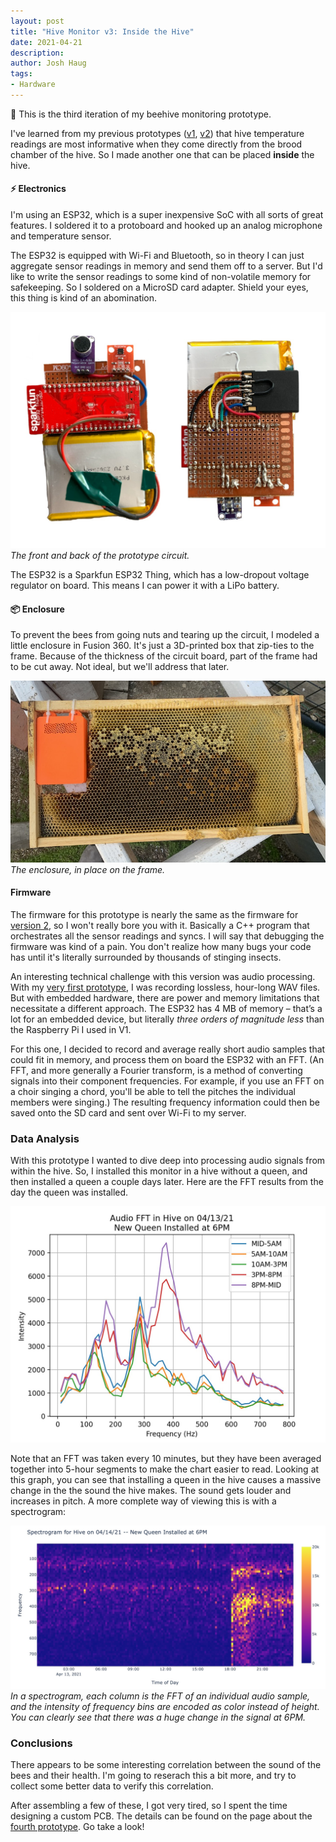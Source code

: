 ```yaml
---
layout: post
title: "Hive Monitor v3: Inside the Hive"
date: 2021-04-21
description:
author: Josh Haug
tags:
- Hardware
---
```


<div class="message">
🐝  This is the third iteration of my beehive monitoring prototype.
</div>

I've learned from my previous prototypes ([v1](hardware.html), [v2](hardware-v2.html)) that hive temperature readings are most informative when they come directly from the brood chamber of the hive. So I made another one that can be placed **inside** the hive. 

#### ⚡️ Electronics

I'm using an ESP32, which is a super inexpensive SoC with all sorts of great features. I soldered it to a protoboard and hooked up an analog microphone and temperature sensor. 

The ESP32 is equipped with Wi-Fi and Bluetooth, so in theory I can just aggregate sensor readings in memory and send them off to a server. But I'd like to write the sensor readings to some kind of non-volatile memory for safekeeping. So I soldered on a MicroSD card adapter. Shield your eyes, this thing is kind of an abomination.

![The front of the prototype](../assets/v3-frontandback.jpg)
*The front and back of the prototype circuit.*

The ESP32 is a Sparkfun ESP32 Thing, which has a low-dropout voltage regulator on board. This means I can power it with a LiPo battery.

#### 📦 Enclosure

To prevent the bees from going nuts and tearing up the circuit, I modeled a little enclosure in Fusion 360. It's just a 3D-printed box that zip-ties to the frame. Because of the thickness of the circuit board, part of the frame had to be cut away. Not ideal, but we'll address that later.

![The enclosure](../assets/v3-enclosure.JPG)
*The enclosure, in place on the frame.*

#### Firmware

The firmware for this prototype is nearly the same as the firmware for [version 2](hardware-v2.html), so I won't really bore you with it. Basically a C++ program that orchestrates all the sensor readings and syncs. I will say that debugging the firmware was kind of a pain. You don't realize how many bugs your code has until it's literally surrounded by thousands of stinging insects. 

An interesting technical challenge with this version was audio processing. With my [very first prototype](hardware.html), I was recording lossless, hour-long WAV files. But with embedded hardware, there are power and memory limitations that necessitate a different approach. The ESP32 has 4 MB of memory – that’s a lot for an embedded device, but literally *three orders of magnitude less* than the Raspberry Pi I used in V1. 

For this one, I decided to record and average really short audio samples that could fit in memory, and process them on board the ESP32 with an FFT. (An FFT, and more generally a Fourier transform, is a method of converting signals into their component frequencies. For example, if you use an FFT on a choir singing a chord, you'll be able to tell the pitches the individual members were singing.) The resulting frequency information could then be saved onto the SD card and sent over Wi-Fi to my server.

### Data Analysis ###

With this prototype I wanted to dive deep into processing audio signals from within the hive. So, I installed this monitor in a hive without a queen, and then installed a queen a couple days later. Here are the FFT results from the day the queen was installed.

![Queen Inserted](../assets/v3-fft-queen.jpg)

Note that an FFT was taken every 10 minutes, but they have been averaged together into 5-hour segments to make the chart easier to read. Looking at this graph, you can see that installing a queen in the hive causes a massive change in the the sound the hive makes. The sound gets louder and increases in pitch. A more complete way of viewing this is with a spectrogram: 

![Queen Inserted](../assets/v3-spectrogram_alpha.jpg)
*In a spectrogram, each column is the FFT of an individual audio sample, and the intensity of frequency bins are encoded as color instead of height. You can clearly see that there was a huge change in the signal at 6PM.*

### Conclusions ###

There appears to be some interesting correlation between the sound of the bees and their health. I'm going to reserach this a bit more, and try to collect some better data to verify this correlation.

After assembling a few of these, I got very tired, so I spent the time designing a custom PCB. The details can be found on the page about the [fourth prototype](hardware-v4.html). Go take a look!


